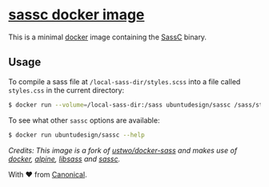 # [sassc docker image](https://hub.docker.com/r/ubuntudesign/sassc/)

This is a minimal [docker](https://www.docker.com/) image containing the [SassC](https://github.com/sass/sassc) binary.

## Usage

To compile a sass file at `/local-sass-dir/styles.scss` into a file called `styles.css` in the current directory:

``` sh
$ docker run --volume=/local-sass-dir:/sass ubuntudesign/sassc /sass/styles.scss > styles.css
```

To see what other `sassc` options are available:

``` sh
$ docker run ubuntudesign/sassc --help
```

*Credits: This image is a fork of [ustwo/docker-sass](https://github.com/ustwo/docker-sass) and makes use of [docker](https://www.docker.com/), [alpine](https://hub.docker.com/_/alpine/), [libsass](http://sass-lang.com/libsass) and [sassc](https://github.com/sass/sassc).*

With ♥ from [Canonical](http://www.canonical.com).

